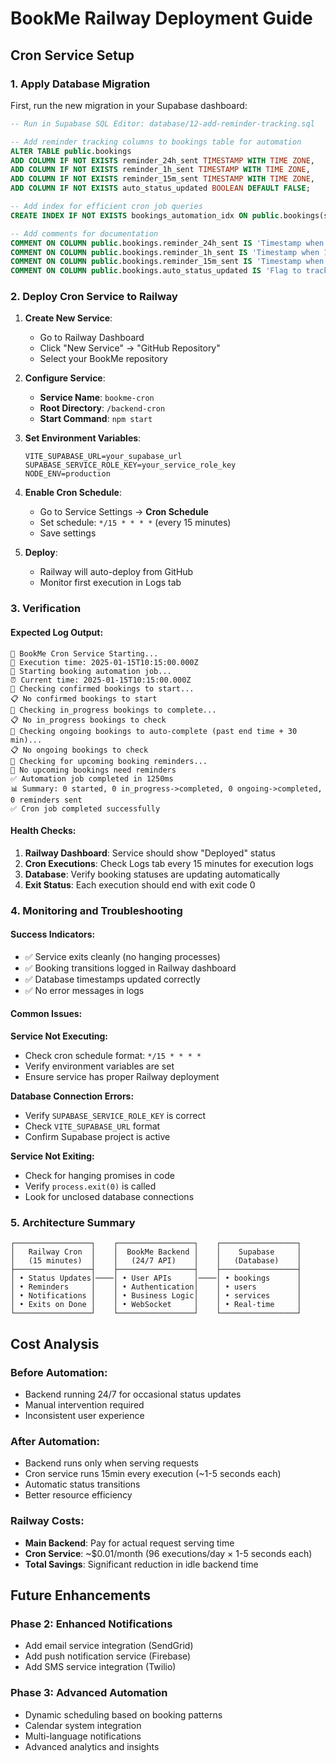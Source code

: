 # BookMe Railway Deployment Guide

## Cron Service Setup

### 1. Apply Database Migration
First, run the new migration in your Supabase dashboard:

```sql
-- Run in Supabase SQL Editor: database/12-add-reminder-tracking.sql

-- Add reminder tracking columns to bookings table for automation
ALTER TABLE public.bookings 
ADD COLUMN IF NOT EXISTS reminder_24h_sent TIMESTAMP WITH TIME ZONE,
ADD COLUMN IF NOT EXISTS reminder_1h_sent TIMESTAMP WITH TIME ZONE,
ADD COLUMN IF NOT EXISTS reminder_15m_sent TIMESTAMP WITH TIME ZONE,
ADD COLUMN IF NOT EXISTS auto_status_updated BOOLEAN DEFAULT FALSE;

-- Add index for efficient cron job queries
CREATE INDEX IF NOT EXISTS bookings_automation_idx ON public.bookings(status, scheduled_at, reminder_1h_sent);

-- Add comments for documentation
COMMENT ON COLUMN public.bookings.reminder_24h_sent IS 'Timestamp when 24-hour reminder was sent';
COMMENT ON COLUMN public.bookings.reminder_1h_sent IS 'Timestamp when 1-hour reminder was sent';  
COMMENT ON COLUMN public.bookings.reminder_15m_sent IS 'Timestamp when 15-minute reminder was sent';
COMMENT ON COLUMN public.bookings.auto_status_updated IS 'Flag to track if booking was updated by automation system';
```

### 2. Deploy Cron Service to Railway

1. **Create New Service**:
   - Go to Railway Dashboard
   - Click "New Service" → "GitHub Repository"
   - Select your BookMe repository

2. **Configure Service**:
   - **Service Name**: `bookme-cron`
   - **Root Directory**: `/backend-cron`
   - **Start Command**: `npm start`

3. **Set Environment Variables**:
   ```env
   VITE_SUPABASE_URL=your_supabase_url
   SUPABASE_SERVICE_ROLE_KEY=your_service_role_key
   NODE_ENV=production
   ```

4. **Enable Cron Schedule**:
   - Go to Service Settings → **Cron Schedule**
   - Set schedule: `*/15 * * * *` (every 15 minutes)
   - Save settings

5. **Deploy**:
   - Railway will auto-deploy from GitHub
   - Monitor first execution in Logs tab

### 3. Verification

#### Expected Log Output:
```
🚀 BookMe Cron Service Starting...
📅 Execution time: 2025-01-15T10:15:00.000Z
🤖 Starting booking automation job...
⏰ Current time: 2025-01-15T10:15:00.000Z
🔄 Checking confirmed bookings to start...
📋 No confirmed bookings to start
🏁 Checking in_progress bookings to complete...
📋 No in_progress bookings to check
🏁 Checking ongoing bookings to auto-complete (past end time + 30 min)...
📋 No ongoing bookings to check
📧 Checking for upcoming booking reminders...
📧 No upcoming bookings need reminders
✅ Automation job completed in 1250ms
📊 Summary: 0 started, 0 in_progress->completed, 0 ongoing->completed, 0 reminders sent
✅ Cron job completed successfully
```

#### Health Checks:
1. **Railway Dashboard**: Service should show "Deployed" status
2. **Cron Executions**: Check Logs tab every 15 minutes for execution logs
3. **Database**: Verify booking statuses are updating automatically
4. **Exit Status**: Each execution should end with exit code 0

### 4. Monitoring and Troubleshooting

#### Success Indicators:
- ✅ Service exits cleanly (no hanging processes)  
- ✅ Booking transitions logged in Railway dashboard
- ✅ Database timestamps updated correctly
- ✅ No error messages in logs

#### Common Issues:

**Service Not Executing:**
- Check cron schedule format: `*/15 * * * *`
- Verify environment variables are set
- Ensure service has proper Railway deployment

**Database Connection Errors:**
- Verify `SUPABASE_SERVICE_ROLE_KEY` is correct
- Check `VITE_SUPABASE_URL` format
- Confirm Supabase project is active

**Service Not Exiting:**
- Check for hanging promises in code
- Verify `process.exit(0)` is called
- Look for unclosed database connections

### 5. Architecture Summary

```
┌─────────────────┐    ┌─────────────────┐    ┌─────────────────┐
│   Railway Cron  │    │  BookMe Backend │    │    Supabase     │
│   (15 minutes)  │    │   (24/7 API)    │    │   (Database)    │
├─────────────────┤    ├─────────────────┤    ├─────────────────┤
│ • Status Updates│────│ • User APIs     │────│ • bookings      │
│ • Reminders     │    │ • Authentication│    │ • users         │
│ • Notifications │    │ • Business Logic│    │ • services      │
│ • Exits on Done │    │ • WebSocket     │    │ • Real-time     │
└─────────────────┘    └─────────────────┘    └─────────────────┘
```

## Cost Analysis

### Before Automation:
- Backend running 24/7 for occasional status updates
- Manual intervention required
- Inconsistent user experience

### After Automation:
- Backend runs only when serving requests
- Cron service runs 15min every execution (~1-5 seconds each)
- Automatic status transitions
- Better resource efficiency

### Railway Costs:
- **Main Backend**: Pay for actual request serving time
- **Cron Service**: ~$0.01/month (96 executions/day × 1-5 seconds each)
- **Total Savings**: Significant reduction in idle backend time

## Future Enhancements

### Phase 2: Enhanced Notifications
- Add email service integration (SendGrid)
- Add push notification service (Firebase)
- Add SMS service integration (Twilio)

### Phase 3: Advanced Automation
- Dynamic scheduling based on booking patterns
- Calendar system integration
- Multi-language notifications
- Advanced analytics and insights